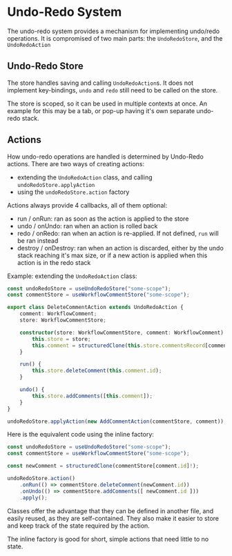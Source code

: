 # Undo-Redo System

The undo-redo system provides a mechanism for implementing undo/redo operations.
It is compromised of two main parts: the `UndoRedoStore`, and the `UndoRedoAction`

## Undo-Redo Store

The store handles saving and calling `UndoRedoAction`s.
It does not implement key-bindings, `undo` and `redo` still need to be called on the store.

The store is scoped, so it can be used in multiple contexts at once.
An example for this may be a tab, or pop-up having it's own separate undo-redo stack.

## Actions

How undo-redo operations are handled is determined by Undo-Redo actions.
There are two ways of creating actions:

* extending the `UndoRedoAction` class, and calling `undoRedoStore.applyAction`
* using the `undoRedoStore.action` factory

Actions always provide 4 callbacks, all of them optional:

* run / onRun: ran as soon as the action is applied to the store
* undo / onUndo: ran when an action is rolled back
* redo / onRedo: ran when an action is re-applied. If not defined, `run` will be ran instead
* destroy / onDestroy: ran when an action is discarded, either by the undo stack reaching it's max size, or if a new action is applied when this action is in the redo stack

Example: extending the `UndoRedoAction` class:

```ts
const undoRedoStore = useUndoRedoStore("some-scope");
const commentStore = useWorkflowCommentStore("some-scope");

export class DeleteCommentAction extends UndoRedoAction {
    comment: WorkflowComment;
    store: WorkflowCommentStore;

    constructor(store: WorkflowCommentStore, comment: WorkflowComment) {
        this.store = store;
        this.comment = structuredClone(this.store.commentsRecord[comment.id]!);
    }

    run() {
        this.store.deleteComment(this.comment.id);
    }

    undo() {
        this.store.addComments([this.comment]);
    }
}

undoRedoStore.applyAction(new AddCommentAction(commentStore, comment));
```

Here is the equivalent code using the inline factory:

```ts
const undoRedoStore = useUndoRedoStore("some-scope");
const commentStore = useWorkflowCommentStore("some-scope");

const newComment = structuredClone(commentStore[comment.id]!);

undoRedoStore.action()
    .onRun(() => commentStore.deleteComment(newComment.id))
    .onUndo(() => commentStore.addComments([ newComment.id ]))
    .apply();
```

Classes offer the advantage that they can be defined in another file, and easily reused, as they are self-contained.
They also make it easier to store and keep track of the state required by the action.

The inline factory is good for short, simple actions that need little to no state.
